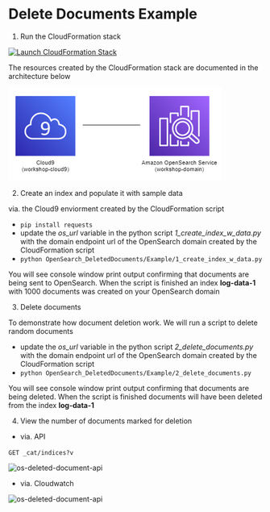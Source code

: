 # Delete Documents Example

1. Run the CloudFormation stack

[![Launch CloudFormation Stack](https://sharkech-public.s3.amazonaws.com/misc-public/cloudformation-launch-stack.png)](https://console.aws.amazon.com/cloudformation/home#/stacks/new?stackName=open-search-deleteddocuments&templateURL=https://sharkech-public.s3.amazonaws.com/misc-public/opensearch_deleteddocuments.yaml)

The resources created by the CloudFormation stack are documented in the architecture below

<img alt="os-deleted-document-arch" src="https://github.com/ev2900/OpenSearch_DeletedDocuments/blob/main/Example/architecture.png">

2. Create an index and populate it with sample data

via. the Cloud9 enviorment created by the CloudFormation script 

* ```pip install requests``` 
* update the *os_url* variable in the python script *1_create_index_w_data.py* with the domain endpoint url of the OpenSearch domain created by the CloudFormation script
* ```python OpenSearch_DeletedDocuments/Example/1_create_index_w_data.py```

You will see console window print output confirming that documents are being sent to OpenSearch. When the script is finished an index **log-data-1** with 1000 documents was created on your OpenSearch domain

3. Delete documents

To demonstrate how document deletion work. We will run a script to delete random documents
* update the *os_url* variable in the python script *2_delete_documents.py* with the domain endpoint url of the OpenSearch domain created by the CloudFormation script
* ```python OpenSearch_DeletedDocuments/Example/2_delete_documents.py```

You will see console window print output confirming that documents are being deleted. When the script is finished documents will have been deleted from the index **log-data-1**

4. View the number of documents marked for deletion 

* via. API 

```GET _cat/indices?v```

<img width="1000" alt="os-deleted-document-api" src="https://github.com/ev2900/OpenSearch_DeletedDocuments/blob/main/Example/api_number_doc_marked_for_delete.png">

* via. Cloudwatch 

<img width="1000" alt="os-deleted-document-api" src="https://github.com/ev2900/OpenSearch_DeletedDocuments/blob/main/Example/cloudwatch_number_doc_marked_for_delete.png">
